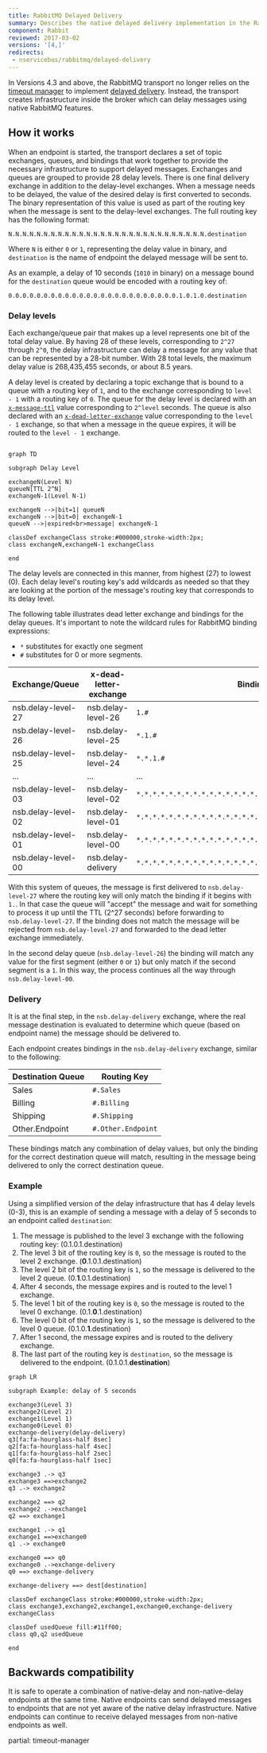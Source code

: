 ```yaml
---
title: RabbitMQ Delayed Delivery
summary: Describes the native delayed delivery implementation in the RabbitMQ transport
component: Rabbit
reviewed: 2017-03-02
versions: '[4,]'
redirects:
 - nservicebus/rabbitmq/delayed-delivery
---
```


In Versions 4.3 and above, the RabbitMQ transport no longer relies on the [timeout manager](/nservicebus/messaging/timeout-manager.md) to implement [delayed delivery](/nservicebus/messaging/delayed-delivery.md). Instead, the transport creates infrastructure inside the broker which can delay messages using native RabbitMQ features.


## How it works

When an endpoint is started, the transport declares a set of topic exchanges, queues, and bindings that work together to provide the necessary infrastructure to support delayed messages. Exchanges and queues are grouped to provide 28 delay levels. There is one final delivery exchange in addition to the delay-level exchanges. When a message needs to be delayed, the value of the desired delay is first converted to seconds. The binary representation of this value is used as part of the routing key when the message is sent to the delay-level exchanges. The full routing key has the following format:

```
N.N.N.N.N.N.N.N.N.N.N.N.N.N.N.N.N.N.N.N.N.N.N.N.N.N.N.N.destination
```

Where `N` is either `0` or `1`, representing the delay value in binary, and `destination` is the name of endpoint the delayed message will be sent to.

As an example, a delay of 10 seconds (`1010` in binary) on a message bound for the `destination` queue would be encoded with a routing key of:

```
0.0.0.0.0.0.0.0.0.0.0.0.0.0.0.0.0.0.0.0.0.0.0.0.1.0.1.0.destination
```


### Delay levels

Each exchange/queue pair that makes up a level represents one bit of the total delay value. By having 28 of these levels, corresponding to `2^27` through `2^0`, the delay infrastructure can delay a message for any value that can be represented by a 28-bit number. With 28 total levels, the maximum delay value is 268,435,455 seconds, or about 8.5 years.

A delay level is created by declaring a topic exchange that is bound to a queue with a routing key of `1`, and to the exchange corresponding to `level - 1` with a routing key of `0`. The queue for the delay level is declared with an [`x-message-ttl`](https://www.rabbitmq.com/ttl.html) value corresponding to `2^level` seconds. The queue is also declared with an [`x-dead-letter-exchange`](https://www.rabbitmq.com/dlx.html) value corresponding to the `level - 1` exchange, so that when a message in the queue expires, it will be routed to the `level - 1` exchange.

```mermaid

graph TD

subgraph Delay Level

exchangeN(Level N)
queueN[TTL 2^N]
exchangeN-1(Level N-1)

exchangeN -->|bit=1| queueN
exchangeN -->|bit=0| exchangeN-1
queueN -->|expired<br>message| exchangeN-1

classDef exchangeClass stroke:#000000,stroke-width:2px;
class exchangeN,exchangeN-1 exchangeClass

end
```

The delay levels are connected in this manner, from highest (27) to lowest (0). Each delay level's routing key's add wildcards as needed so that they are looking at the portion of the message's routing key that corresponds to its delay level.

The following table illustrates dead letter exchange and bindings for the delay queues. It's important to note the wildcard rules for RabbitMQ binding expressions:

* `*` substitutes for exactly one segment
* `#` substitutes for 0 or more segments.

| Exchange/Queue     | x-dead-letter-exchange | Binding                                                     |
|--------------------|------------------------|-------------------------------------------------------------|
| nsb.delay-level-27 | nsb.delay-level-26     | `1.#`                                                       |
| nsb.delay-level-26 | nsb.delay-level-25     | `*.1.#`                                                     |
| nsb.delay-level-25 | nsb.delay-level-24     | `*.*.1.#`                                                   |
|         ...        |           ...          | ...                                                         |
| nsb.delay-level-03 | nsb.delay-level-02     | `*.*.*.*.*.*.*.*.*.*.*.*.*.*.*.*.*.*.*.*.*.*.*.*.1.#`       |
| nsb.delay-level-02 | nsb.delay-level-01     | `*.*.*.*.*.*.*.*.*.*.*.*.*.*.*.*.*.*.*.*.*.*.*.*.*.1.#`     |
| nsb.delay-level-01 | nsb.delay-level-00     | `*.*.*.*.*.*.*.*.*.*.*.*.*.*.*.*.*.*.*.*.*.*.*.*.*.*.1.#`   |
| nsb.delay-level-00 | nsb.delay-delivery     | `*.*.*.*.*.*.*.*.*.*.*.*.*.*.*.*.*.*.*.*.*.*.*.*.*.*.*.1.#` |

With this system of queues, the message is first delivered to `nsb.delay-level-27` where the routing key will only match the binding if it begins with `1.`. In that case the queue will "accept" the message and wait for something to process it up until the TTL (2^27 seconds) before forwarding to `nsb.delay-level-27`. If the binding does not match the message will be rejected from `nsb.delay-level-27` and forwarded to the dead letter exchange immediately.

In the second delay queue (`nsb.delay-level-26`) the binding will match any value for the first segment (either `0` or `1`) but only match if the second segment is a `1`. In this way, the process continues all the way through `nsb.delay-level-00`.


### Delivery

It is at the final step, in the `nsb.delay-delivery` exchange, where the real message destination is evaluated to determine which queue (based on endpoint name) the message should be delivered to.

Each endpoint creates bindings in the `nsb.delay-delivery` exchange, similar to the following:

| Destination Queue | Routing Key        |
|-------------------|--------------------|
| Sales             | `#.Sales`          |
| Billing           | `#.Billing`        |
| Shipping          | `#.Shipping`       |
| Other.Endpoint    | `#.Other.Endpoint` |

These bindings match any combination of delay values, but only the binding for the correct destination queue will match, resulting in the message being delivered to only the correct destination queue.


### Example

Using a simplified version of the delay infrastructure that has 4 delay levels (0-3), this is an example of sending a message with a delay of 5 seconds to an endpoint called `destination`:

 1. The message is published to the level 3 exchange with the following routing key: (0.1.0.1.destination)
 1. The level 3 bit of the routing key is `0`, so the message is routed to the level 2 exchange. (**0**.1.0.1.destination)
 1. The level 2 bit of the routing key is `1`, so the message is delivered to the level 2 queue. (0.**1**.0.1.destination)
 1. After 4 seconds, the message expires and is routed to the level 1 exchange.
 1. The level 1 bit of the routing key is `0`, so the message is routed to the level 0 exchange. (0.1.**0**.1.destination)
 1. The level 0 bit of the routing key is `1`, so the message is delivered to the level 0 queue. (0.1.0.**1**.destination)
 1. After 1 second, the message expires and is routed to the delivery exchange.
 1. The last part of the routing key is `destination`, so the message is delivered to the endpoint. (0.1.0.1.**destination**)

```mermaid
graph LR

subgraph Example: delay of 5 seconds

exchange3(Level 3)
exchange2(Level 2)
exchange1(Level 1)
exchange0(Level 0)
exchange-delivery(delay-delivery)
q3[fa:fa-hourglass-half 8sec]
q2[fa:fa-hourglass-half 4sec]
q1[fa:fa-hourglass-half 2sec]
q0[fa:fa-hourglass-half 1sec]

exchange3 .-> q3
exchange3 ==>exchange2
q3 .-> exchange2

exchange2 ==> q2
exchange2 .->exchange1
q2 ==> exchange1

exchange1 .-> q1
exchange1 ==>exchange0
q1 .-> exchange0

exchange0 ==> q0
exchange0 .->exchange-delivery
q0 ==> exchange-delivery

exchange-delivery ==> dest[destination]

classDef exchangeClass stroke:#000000,stroke-width:2px;
class exchange3,exchange2,exchange1,exchange0,exchange-delivery exchangeClass

classDef usedQueue fill:#11ff00;
class q0,q2 usedQueue

end
```


## Backwards compatibility

It is safe to operate a combination of native-delay and non-native-delay endpoints at the same time. Native endpoints can send delayed messages to endpoints that are not yet aware of the native delay infrastructure. Native endpoints can continue to receive delayed messages from non-native endpoints as well.

partial: timeout-manager
